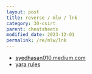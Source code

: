 ```yaml
---
layout: post
title: reverse / mlw / lnk
category: 30-csirt
parent: cheatsheets
modified_date: 2023-12-01
permalink: /re/mlw/lnk
---
```


- [syedhasan010.medium.com](https://syedhasan010.medium.com/forensics-analysis-of-an-lnk-file-da68a98b8415)
- [yara rules](https://github.com/Neo23x0/signature-base/blob/master/yara/gen_susp_lnk_files.yar)
